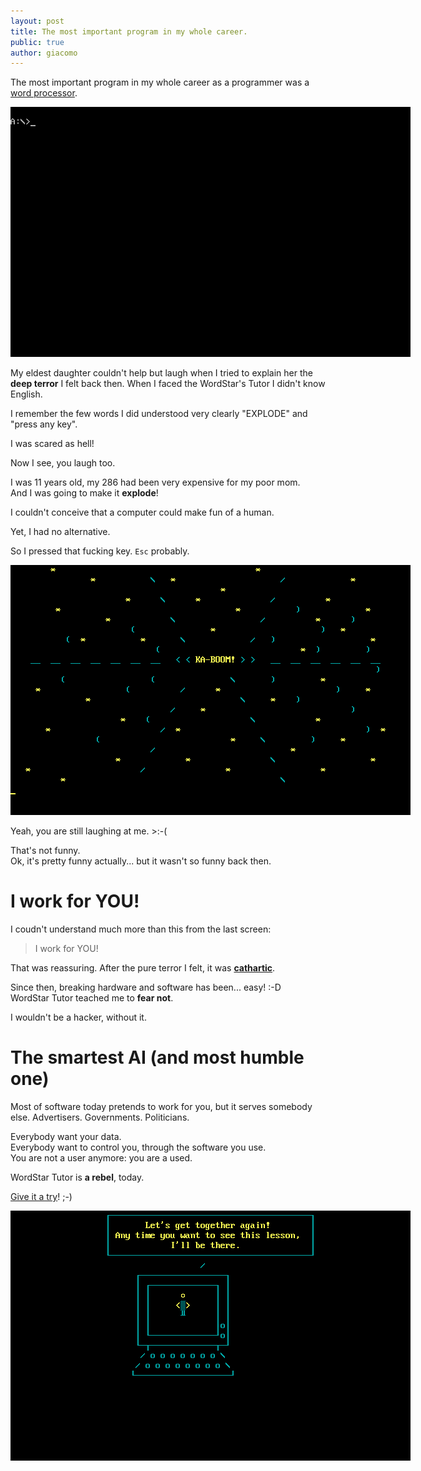```yaml
---
layout: post
title: The most important program in my whole career.
public: true
author: giacomo
---
```

The most important program in my whole career as a programmer was a [word processor](https://en.wikipedia.org/wiki/WordStar).

<img src="/cache/1992/wordstar.gif" style="max-width: 649px;" title="WordStar's Tutor teaching me hacking"/>

My eldest daughter couldn't help but laugh when I tried to explain her
the **deep terror** I felt back then. When I faced the WordStar's Tutor
I didn't know English.  

I remember the few words I did understood very clearly "EXPLODE" and "press any key".

I was scared as hell!

Now I see, you laugh too.

I was 11 years old, my 286 had been very expensive for my poor mom.  
And I was going to make it **explode**!

I couldn't conceive that a computer could make fun of a human.

Yet, I had no alternative.

So I pressed that fucking key. `Esc` probably.

<img src="/cache/1992/teachme_006.png" style="max-width: 649px;" title="KA-BOOM! My precious 286... was exploding!"/>

Yeah, you are still laughing at me. >:-(

That's not funny.   
Ok, it's pretty funny actually... but it wasn't so funny back then.

# I work for YOU!

I coudn't understand much more than this from the last screen: 

> I work for YOU!

That was reassuring. After the pure terror I felt, it was [**cathartic**](https://en.wikipedia.org/wiki/Catharsis).

Since then, breaking hardware and software has been... easy! :-D  
WordStar Tutor teached me to **fear not**.

I wouldn't be a hacker, without it.

# The smartest AI (and most humble one)

Most of software today pretends to work for you, but it serves somebody else. Advertisers. Governments. Politicians.

Everybody want your data.  
Everybody want to control you, through the software you use.  
You are not a user anymore: you are a used.

WordStar Tutor is **a rebel**, today.

[Give it a try](/cache/1992/WordStar_Professional_4.00_for_DOS.7z)! ;-)

<img src="/cache/1992/goodbye.gif" style="max-width: 649px;" title="Goodbye from an AI way smarter than you might thing..."/>
